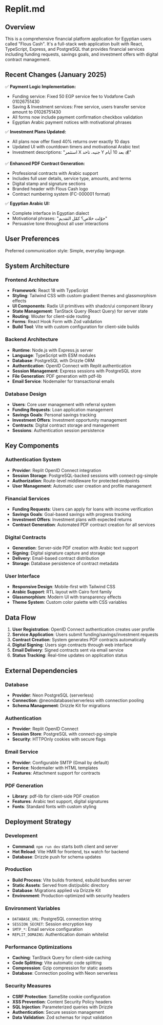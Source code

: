 # Replit.md

## Overview

This is a comprehensive financial platform application for Egyptian users called "Flous Cash". It's a full-stack web application built with React, TypeScript, Express, and PostgreSQL that provides financial services including funding requests, savings goals, and investment offers with digital contract management.

## Recent Changes (January 2025)

✅ **Payment Logic Implementation:**
- Funding service: Fixed 50 EGP service fee to Vodafone Cash 01026751430
- Saving & Investment services: Free service, users transfer service amount to 01026751430
- All forms now include payment confirmation checkbox validation
- Egyptian Arabic payment notices with motivational phrases

✅ **Investment Plans Updated:**
- All plans now offer fixed 40% returns over exactly 10 days
- Updated UI with countdown timers and motivational Arabic text
- Investment descriptions: "استثمر X جنيه، تاخد Y بعد 10 أيام 💰"

✅ **Enhanced PDF Contract Generation:**
- Professional contracts with Arabic support
- Includes full user details, service type, amounts, and terms
- Digital stamp and signature sections
- Branded header with Flous Cash logo
- Contract numbering system (FC-000001 format)

✅ **Egyptian Arabic UI:**
- Complete interface in Egyptian dialect
- Motivational phrases: "حوّلت خلاص؟ كمّل التقديم"
- Persuasive tone throughout all user interactions

## User Preferences

Preferred communication style: Simple, everyday language.

## System Architecture

### Frontend Architecture
- **Framework**: React 18 with TypeScript
- **Styling**: Tailwind CSS with custom gradient themes and glassmorphism effects
- **UI Components**: Radix UI primitives with shadcn/ui component library
- **State Management**: TanStack Query (React Query) for server state
- **Routing**: Wouter for client-side routing
- **Forms**: React Hook Form with Zod validation
- **Build Tool**: Vite with custom configuration for client-side builds

### Backend Architecture
- **Runtime**: Node.js with Express.js server
- **Language**: TypeScript with ESM modules
- **Database**: PostgreSQL with Drizzle ORM
- **Authentication**: OpenID Connect with Replit authentication
- **Session Management**: Express sessions with PostgreSQL store
- **File Generation**: PDF generation with pdf-lib
- **Email Service**: Nodemailer for transactional emails

### Database Design
- **Users**: Core user management with referral system
- **Funding Requests**: Loan application management
- **Savings Goals**: Personal savings tracking
- **Investment Offers**: Investment opportunity management
- **Contracts**: Digital contract storage and management
- **Sessions**: Authentication session persistence

## Key Components

### Authentication System
- **Provider**: Replit OpenID Connect integration
- **Session Storage**: PostgreSQL-backed sessions with connect-pg-simple
- **Authorization**: Route-level middleware for protected endpoints
- **User Management**: Automatic user creation and profile management

### Financial Services
- **Funding Requests**: Users can apply for loans with income verification
- **Savings Goals**: Goal-based savings with progress tracking
- **Investment Offers**: Investment plans with expected returns
- **Contract Generation**: Automated PDF contract creation for all services

### Digital Contracts
- **Generation**: Server-side PDF creation with Arabic text support
- **Signing**: Digital signature capture and storage
- **Delivery**: Email-based contract distribution
- **Storage**: Database persistence of contract metadata

### User Interface
- **Responsive Design**: Mobile-first with Tailwind CSS
- **Arabic Support**: RTL layout with Cairo font family
- **Glassmorphism**: Modern UI with transparency effects
- **Theme System**: Custom color palette with CSS variables

## Data Flow

1. **User Registration**: OpenID Connect authentication creates user profile
2. **Service Application**: Users submit funding/savings/investment requests
3. **Contract Creation**: System generates PDF contracts automatically
4. **Digital Signing**: Users sign contracts through web interface
5. **Email Delivery**: Signed contracts sent via email service
6. **Status Tracking**: Real-time updates on application status

## External Dependencies

### Database
- **Provider**: Neon PostgreSQL (serverless)
- **Connection**: @neondatabase/serverless with connection pooling
- **Schema Management**: Drizzle Kit for migrations

### Authentication
- **Provider**: Replit OpenID Connect
- **Session Store**: PostgreSQL with connect-pg-simple
- **Security**: HTTPOnly cookies with secure flags

### Email Service
- **Provider**: Configurable SMTP (Gmail by default)
- **Service**: Nodemailer with HTML templates
- **Features**: Attachment support for contracts

### PDF Generation
- **Library**: pdf-lib for client-side PDF creation
- **Features**: Arabic text support, digital signatures
- **Fonts**: Standard fonts with custom styling

## Deployment Strategy

### Development
- **Command**: `npm run dev` starts both client and server
- **Hot Reload**: Vite HMR for frontend, tsx watch for backend
- **Database**: Drizzle push for schema updates

### Production
- **Build Process**: Vite builds frontend, esbuild bundles server
- **Static Assets**: Served from dist/public directory
- **Database**: Migrations applied via Drizzle Kit
- **Environment**: Production-optimized with security headers

### Environment Variables
- `DATABASE_URL`: PostgreSQL connection string
- `SESSION_SECRET`: Session encryption key
- `SMTP_*`: Email service configuration
- `REPLIT_DOMAINS`: Authentication domain whitelist

### Performance Optimizations
- **Caching**: TanStack Query for client-side caching
- **Code Splitting**: Vite automatic code splitting
- **Compression**: Gzip compression for static assets
- **Database**: Connection pooling with Neon serverless

### Security Measures
- **CSRF Protection**: SameSite cookie configuration
- **XSS Prevention**: Content Security Policy headers
- **SQL Injection**: Parameterized queries with Drizzle
- **Authentication**: Secure session management
- **Data Validation**: Zod schemas for input validation